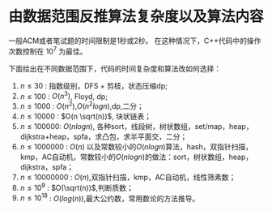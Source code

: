 # 由数据范围反推算法复杂度以及算法内容

一般ACM或者笔试题的时间限制是1秒或2秒。
在这种情况下，C++代码中的操作次数控制在 $10^7$ 为最佳。

下面给出在不同数据范围下，代码的时间复杂度和算法改如何选择：

1. $n\le 30$ : 指数级别，DFS + 剪枝，状态压缩dp;
2. $n\le 100$ : $O(n^3)$, Floyd, dp;
3. $n \le 1000$ : $O(n^2)$,$O(n^2logn)$,dp,二分；
4. $n \le 10000$ : $O(n \sqrt(n))$, 块状链表；
5. $n \le 100000$: $O(nlogn)$, 各种sort，线段树，树状数组，set/map，heap，dijkstra+heap，spfa，求凸包，求半平面交，二分；
6. $n \le 1000000$ : $O(n)$ 以及常数较小的$O(nlogn)$算法，hash，双指针扫描，kmp，AC自动机，常数较小的$O(nlogn)$的做法：sort，树状数组，heap，dijkstra，spfa；
7. $n\le 10000000$ : $O(n)$,双指针扫描，kmp，AC自动机，线性筛素数；
8. $n\le 10^9$ : $O(\sqrt(n))$,判断质数；
9. $n\le 10^{18}$ : $O(log(n))$,最大公约数，常用数论的方法推导。

